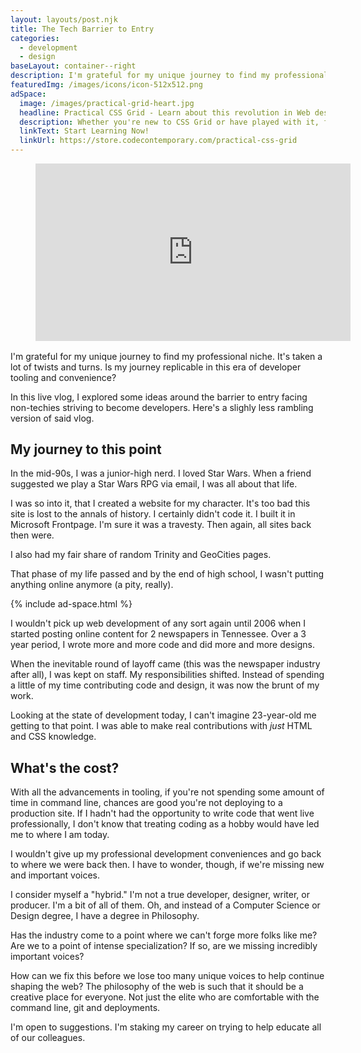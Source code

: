 ```yaml
---
layout: layouts/post.njk
title: The Tech Barrier to Entry
categories:
  - development
  - design
baseLayout: container--right
description: I'm grateful for my unique journey to find my professional niche. It's taken a lot of twists and turns. Is my journey replicable in this era of developer tooling and convenience?
featuredImg: /images/icons/icon-512x512.png
adSpace: 
  image: /images/practical-grid-heart.jpg
  headline: Practical CSS Grid - Learn about this revolution in Web design!
  description: Whether you're new to CSS Grid or have played with it, finding practical examples of this new layout mechanism is the best way to learn it's power. Sign up below for two hours of practical grid knowledge just for you!
  linkText: Start Learning Now!
  linkUrl: https://store.codecontemporary.com/practical-css-grid
---
```

<figure style="grid-column: 1 / 3; grid-row: span 4; position: relative;
    width: 100%;
    height: 0;
    padding-bottom: 56.25%; margin-bottom: 1rem;">
      <iframe width="560" height="315" style="
          position: absolute;
          top: 0;
          left: 0;
          width: 100%;
          height: 100%;" src="https://www.youtube.com/embed/oWVXiBZk5fE" frameborder="0" allow="autoplay; encrypted-media" allowfullscreen></iframe>
</figure>

I'm grateful for my unique journey to find my professional niche. It's taken a lot of twists and turns. Is my journey replicable in this era of developer tooling and convenience?

In this live vlog, I explored some ideas around the barrier to entry facing non-techies striving to become developers. Here's a slighly less rambling version of said vlog.

## My journey to this point

In the mid-90s, I was a junior-high nerd. I loved Star Wars. When a friend suggested we play a Star Wars RPG via email, I was all about that life.

I was so into it, that I created a website for my character. It's too bad this site is lost to the annals of history. I certainly didn't code it. I built it in Microsoft Frontpage. I'm sure it was a travesty. Then again, all sites back then were.

I also had my fair share of random Trinity and GeoCities pages.

That phase of my life passed and by the end of high school, I wasn't putting anything online anymore (a pity, really).

{% include ad-space.html %}

I wouldn't pick up web development of any sort again until 2006 when I started posting online content for 2 newspapers in Tennessee. Over a 3 year period, I wrote more and more code and did more and more designs. 

When the inevitable round of layoff came (this was the newspaper industry after all), I was kept on staff. My responsibilities shifted. Instead of spending a little of my time contributing code and design, it was now the brunt of my work.

Looking at the state of development today, I can't imagine 23-year-old me getting to that point. I was able to make real contributions with _just_ HTML and CSS knowledge.

## What's the cost?

With all the advancements in tooling, if you're not spending some amount of time in command line, chances are good you're not deploying to a production site. If I hadn't had the opportunity to write code that went live professionally, I don't know that treating coding as a hobby would have led me to where I am today.

I wouldn't give up my professional development conveniences and go back to where we were back then. I have to wonder, though, if we're missing new and important voices.

I consider myself a "hybrid." I'm not a true developer, designer, writer, or producer. I'm a bit of all of them. Oh, and instead of a Computer Science or Design degree, I have a degree in Philosophy. 

Has the industry come to a point where we can't forge more folks like me? Are we to a point of intense specialization? If so, are we missing incredibly important voices?

How can we fix this before we lose too many unique voices to help continue shaping the web? The philosophy of the web is such that it should be a creative place for everyone. Not just the elite who are comfortable with the command line, git and deployments.

I'm open to suggestions. I'm staking my career on trying to help educate all of our colleagues.
